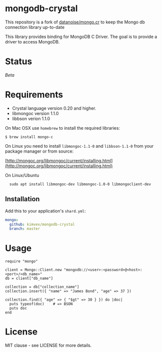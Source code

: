 # mongodb-crystal

This repository is a fork of [datanoise/mongo.cr](https://github.com/datanoise/mongo.cr) to keep the Mongo db connection library up-to-date

This library provides binding for MongoDB C Driver. The goal is to provide a driver to access MongoDB.

# Status

_Beta_

# Requirements

- Crystal language version 0.20 and higher.
- libmongoc version 1.1.0
- libbson verion 1.1.0

On Mac OSX use `homebrew` to install the required libraries:

```
$ brew install mongo-c
```

On Linux you need to install `libmongoc-1.1-0` and `libbson-1.1-0` from your package manager or from source:

[http://mongoc.org/libmongoc/current/installing.html](http://mongoc.org/libmongoc/current/installing.html)

On Linux/Ubuntu

```
  sudo apt install libmongoc-dev libmongoc-1.0-0 libmongoclient-dev
```

## Installation

Add this to your application's `shard.yml`:

```yaml
mongo:
  github: kimvex/mongodb-crystal
  branch: master
```

# Usage

```crystal
require "mongo"

client = Mongo::Client.new "mongodb://<user>:<password>@<host>:<port>/<db_name>"
db = client["db_name"]

collection = db["collection_name"]
collection.insert({ "name" => "James Bond", "age" => 37 })

collection.find({ "age" => { "$gt" => 30 } }) do |doc|
  puts typeof(doc)    # => BSON
  puts doc
end
```

# License

MIT clause - see LICENSE for more details.

